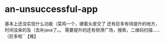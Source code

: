 # an-unsuccessful-app
基本上还没实现什么功能（菜鸡一个，硬着头皮交了
还有巨多有待提升的地方，时间没来的及（去补java了。。
需要提升的还有侧滑广场，搜索，二维码扫描……（巨多啦``【难】

